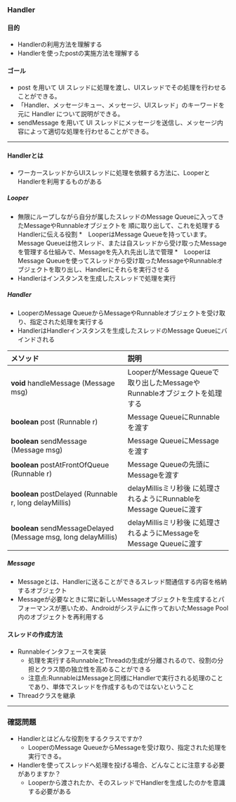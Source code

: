 ### Handler

#### 目的
* Handlerの利用方法を理解する
* Handlerを使ったpostの実施方法を理解する

#### ゴール
* post を用いて UI スレッドに処理を渡し、UIスレッドでその処理を行わせることができる。
* 「Handler、メッセージキュー、メッセージ、UIスレッド」のキーワードを元に Handler について説明ができる。
* sendMessage を用いて UI スレッドにメッセージを送信し、メッセージ内容によって適切な処理を行わせることができる。

---
#### Handlerとは
* ワーカースレッドからUIスレッドに処理を依頼する方法に、LooperとHandlerを利用するものがある

##### Looper
* 無限にループしながら自分が属したスレッドのMessage Queueに入ってきたMessageやRunnableオブジェクトを
順に取り出して、これを処理するHandlerに伝える役割
*　LooperはMessage Queueを持っています。Message Queueは他スレッド、または自スレッドから受け取ったMessageを管理する仕組みで、Messageを先入れ先出し法で管理
*　LooperはMessage Queueを使ってスレッドから受け取ったMessageやRunnableオブジェクトを取り出し、Handlerにそれらを実行させる
* Handlerはインスタンスを生成したスレッドで処理を実行

##### Handler
* LooperのMessage QueueからMessageやRunnableオブジェクトを受け取り、指定された処理を実行する
* HandlerはHandlerインスタンスを生成したスレッドのMessage Queueにバインドされる

|メソッド|説明|
|:--|:--|
|**void** handleMessage (Message msg)|	LooperがMessage Queueで取り出したMessageやRunnableオブジェクトを処理する
|**boolean** post (Runnable r)|	Message QueueにRunnableを渡す
|**boolean** sendMessage (Message msg)|	Message QueueにMessageを渡す
|**boolean** postAtFrontOfQueue (Runnable r)|	Message Queueの先頭にMessageを渡す
|**boolean** postDelayed (Runnable r, long delayMillis)|	delayMillisミリ秒後 に処理されるようにRunnableをMessage Queueに渡す
|**boolean** sendMessageDelayed (Message msg, long delayMillis)|	delayMillisミリ秒後 に処理されるようにMessageをMessage Queueに渡す

##### Message
* Messageとは、Handlerに送ることができるスレッド間通信する内容を格納するオブジェクト
* Messageが必要なときに常に新しいMessageオブジェクトを生成するとパフォーマンスが悪いため、Androidがシステムに作っておいたMessage Pool内のオブジェクトを再利用する

#### スレッドの作成方法
* Runnableインタフェースを実装
  * 処理を実行するRunnableとThreadの生成が分離されるので、役割の分担とクラス間の独立性を高めることができる
  * 注意点:RunnableはMessageと同様にHandlerで実行される処理のことであり、単体でスレッドを作成するものではないということ
* Threadクラスを継承

---
### 確認問題
* Handlerとはどんな役割をするクラスですか?
  * LooperのMessage QueueからMessageを受け取り、指定された処理を実行できる。
* Handlerを使ってスレッドへ処理を投げる場合、どんなことに注意する必要がありますか？
  * Looperから渡されたか、そのスレッドでHandlerを生成したのかを意識する必要がある
